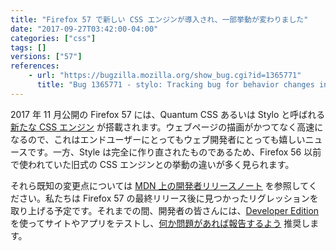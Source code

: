 ```yaml
---
title: "Firefox 57 で新しい CSS エンジンが導入され、一部挙動が変わりました"
date: "2017-09-27T03:42:00-04:00"
categories: ["css"]
tags: []
versions: ["57"]
references:
    - url: "https://bugzilla.mozilla.org/show_bug.cgi?id=1365771"
      title: "Bug 1365771 - stylo: Tracking bug for behavior changes in stylo"
---
```

2017 年 11 月公開の Firefox 57 には、Quantum CSS あるいは Stylo と呼ばれる [新たな CSS エンジン](https://blog.mozilla.org/blog/2017/09/26/firefox-quantum-beta-developer-edition/) が搭載されます。ウェブページの描画がかつてなく高速になるので、これはエンドユーザーにとってもウェブ開発者にとっても嬉しいニュースです。一方、Style は完全に作り直されたものであるため、Firefox 56 以前で使われていた旧式の CSS エンジンとの挙動の違いが多く見られます。

それら既知の変更点については [MDN 上の開発者リリースノート](https://developer.mozilla.org/Firefox/Releases/57#Quantum_CSS_notes) を参照してください。私たちは Firefox 57 の最終リリース後に見つかったリグレッションを取り上げる予定です。それまでの間、開発者の皆さんには、[Developer Edition](https://www.mozilla.org/firefox/developer/) を使ってサイトやアプリをテストし、[何か問題があれば報告するよう](https://www.fxsitecompat.com/ja/contribute/) 推奨します。
